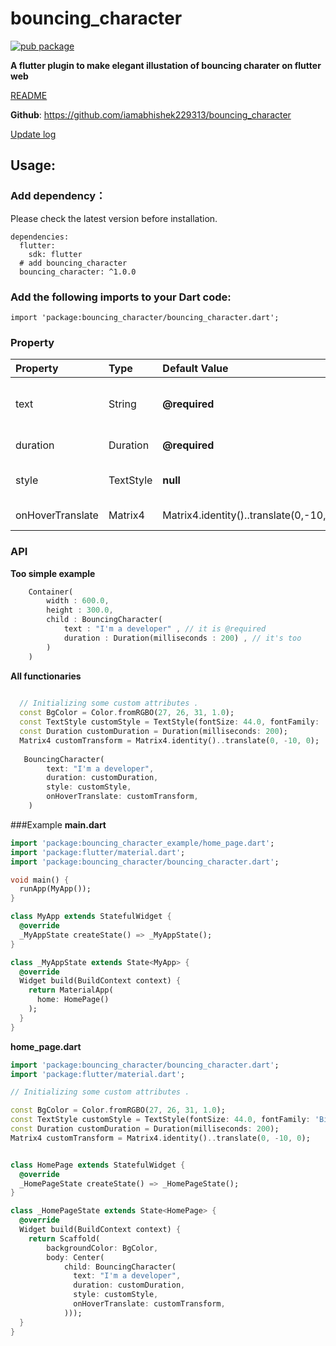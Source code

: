 
# bouncing_character
[![pub package](https://img.shields.io/pub/v/flutter_screenutil.svg)](https://pub.dartlang.org/packages/bouncing_character)

**A flutter plugin to make elegant illustation of bouncing charater on flutter web**


[README](https://github.com/iamabhishek229313/bouncing_character/blob/master/README.md)

**Github**: https://github.com/iamabhishek229313/bouncing_character

[Update log](/CHANGELOG.md)

## Usage:

### Add dependency：
Please check the latest version before installation.
```
dependencies:
  flutter:
    sdk: flutter
  # add bouncing_character
  bouncing_character: ^1.0.0
```

### Add the following imports to your Dart code:
```
import 'package:bouncing_character/bouncing_character.dart';
```

### Property
   
|Property|Type|Default Value|Description|
|:---|:---|:---|:---| 
|text|String|**@required**|The whole text that you want to get illustration|
|duration|Duration|**@required**|Animation Duration|
|style|TextStyle|**null**|Text style that you want to be there.|
|onHoverTranslate|Matrix4|Matrix4.identity()..translate(0,-10,0)|Transformation of animation|



### API
**Too simple example**
```dart
    Container(
        width : 600.0,
        height : 300.0,
        child : BouncingCharacter(
            text : "I'm a developer" , // it is @required
            duration : Duration(milliseconds : 200) , // it's too
        )       
    )
```
**All functionaries**
```dart
    
  // Initializing some custom attributes .
  const BgColor = Color.fromRGBO(27, 26, 31, 1.0);
  const TextStyle customStyle = TextStyle(fontSize: 44.0, fontFamily: 'BioRhyme', color: Colors.grey);
  const Duration customDuration = Duration(milliseconds: 200);
  Matrix4 customTransform = Matrix4.identity()..translate(0, -10, 0);   
  
   BouncingCharacter(
        text: "I'm a developer",
        duration: customDuration,
        style: customStyle,
        onHoverTranslate: customTransform,
    )
```
###Example 
**main.dart**
```dart
import 'package:bouncing_character_example/home_page.dart';
import 'package:flutter/material.dart';
import 'package:bouncing_character/bouncing_character.dart';

void main() {
  runApp(MyApp());
}

class MyApp extends StatefulWidget {
  @override
  _MyAppState createState() => _MyAppState();
}

class _MyAppState extends State<MyApp> {
  @override
  Widget build(BuildContext context) {
    return MaterialApp(
      home: HomePage()
    );
  }
}
```

**home_page.dart**
```dart
import 'package:bouncing_character/bouncing_character.dart';
import 'package:flutter/material.dart';

// Initializing some custom attributes .

const BgColor = Color.fromRGBO(27, 26, 31, 1.0);
const TextStyle customStyle = TextStyle(fontSize: 44.0, fontFamily: 'BioRhyme', color: Colors.grey);
const Duration customDuration = Duration(milliseconds: 200);
Matrix4 customTransform = Matrix4.identity()..translate(0, -10, 0);


class HomePage extends StatefulWidget {
  @override
  _HomePageState createState() => _HomePageState();
}

class _HomePageState extends State<HomePage> {
  @override
  Widget build(BuildContext context) {
    return Scaffold(
        backgroundColor: BgColor,
        body: Center(
            child: BouncingCharacter(
              text: "I'm a developer",
              duration: customDuration,
              style: customStyle,
              onHoverTranslate: customTransform,
            )));
  }
}
```


